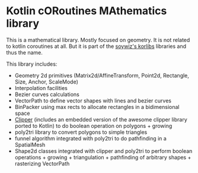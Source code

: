 # Kotlin cORoutines MAthematics library

This is a mathematical library. Mostly focused on geometry. It is not related to kotlin coroutines at all.
But it is part of the [soywiz's korlibs](https://github.com/soywiz/korlibs) libraries and thus the name.

This library includes:

* Geometry 2d primitives (Matrix2d/AffineTransform, Point2d, Rectangle, Size, Anchor, ScaleMode)
* Interpolation facilities
* Bezier curves calculations
* VectorPath to define vector shapes with lines and bezier curves
* BinPacker using max rects to allocate rectangles in a bidimensional space
* [Clipper](https://sourceforge.net/projects/polyclipping/) (includes an embedded version of the awesome clipper library ported to Kotlin) to do boolean operation on polygons + growing
* poly2tri library to convert polygons to simple triangles
* funnel algorithm integrated with poly2tri to do pathfinding in a SpatialMesh
* Shape2d classes integrated with clipper and poly2tri to perform boolean operations + growing + triangulation + pathfinding of arbitrary shapes + rasterizing VectorPath
